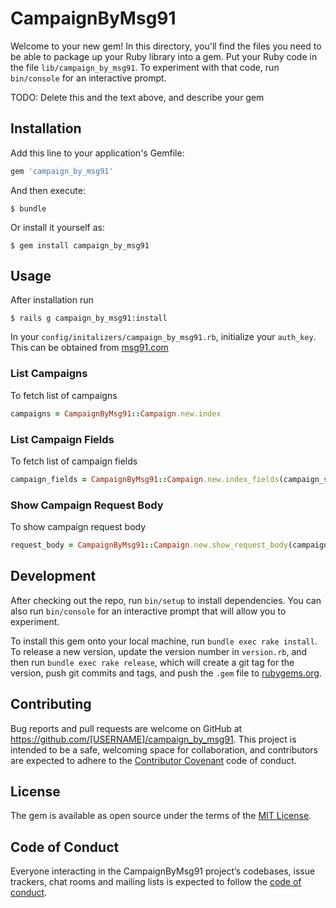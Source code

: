 # CampaignByMsg91

Welcome to your new gem! In this directory, you'll find the files you need to be able to package up your Ruby library into a gem. Put your Ruby code in the file `lib/campaign_by_msg91`. To experiment with that code, run `bin/console` for an interactive prompt.

TODO: Delete this and the text above, and describe your gem

## Installation

Add this line to your application's Gemfile:

```ruby
gem 'campaign_by_msg91'
```

And then execute:

    $ bundle

Or install it yourself as:

    $ gem install campaign_by_msg91

## Usage

After installation run

    $ rails g campaign_by_msg91:install

In your `config/initalizers/campaign_by_msg91.rb`, initialize your `auth_key`. This can be
obtained from [msg91.com](msg91.com)

### List Campaigns

To fetch list of campaigns

```ruby
campaigns = CampaignByMsg91::Campaign.new.index
```

### List Campaign Fields

To fetch list of campaign fields

```ruby
campaign_fields = CampaignByMsg91::Campaign.new.index_fields(campaign_slug)
```

### Show Campaign Request Body

To show campaign request body

```ruby
request_body = CampaignByMsg91::Campaign.new.show_request_body(campaign_slug)
```

## Development

After checking out the repo, run `bin/setup` to install dependencies. You can also run `bin/console` for an interactive prompt that will allow you to experiment.

To install this gem onto your local machine, run `bundle exec rake install`. To release a new version, update the version number in `version.rb`, and then run `bundle exec rake release`, which will create a git tag for the version, push git commits and tags, and push the `.gem` file to [rubygems.org](https://rubygems.org).

## Contributing

Bug reports and pull requests are welcome on GitHub at https://github.com/[USERNAME]/campaign_by_msg91. This project is intended to be a safe, welcoming space for collaboration, and contributors are expected to adhere to the [Contributor Covenant](http://contributor-covenant.org) code of conduct.

## License

The gem is available as open source under the terms of the [MIT License](https://opensource.org/licenses/MIT).

## Code of Conduct

Everyone interacting in the CampaignByMsg91 project’s codebases, issue trackers, chat rooms and mailing lists is expected to follow the [code of conduct](https://github.com/[USERNAME]/campaign_by_msg91/blob/master/CODE_OF_CONDUCT.md).
